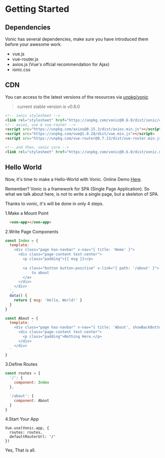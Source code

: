 # Getting Started

## Dependencies
Vonic has several dependencies, make sure you have introduced them before your awesome work.
 - vue.js
 - vue-router.js
 - axios.js (Vue's offcial recommendation for Ajax)
 - ionic.css

## CDN
You can access to the latest versions of the resources via [unpkg/vonic](https://unpkg.com/vonic)
> current stable version is v0.6.0

```html
<!-- ionic stylesheet -->
<link rel="stylesheet" href="https://unpkg.com/vonic@0.6.0/dist/ionic/css/ionic.css">
<!-- axios, vue & vue-router -->
<script src="https://unpkg.com/axios@0.15.3/dist/axios.min.js"></script>
<script src="https://unpkg.com/vue@1.0.28/dist/vue.min.js"></script>
<script src="https://unpkg.com/vue-router@0.7.13/dist/vue-router.min.js"></script>

<!-- and then, vonic core -->
<link rel="stylesheet" href="https://unpkg.com/vonic@0.6.0/dist/vonic.min.js">
```

## Hello World
Now, it's time to make a Hello-World with Vonic. Online Demo [Here](https://jsfiddle.net/wangdahoo/x2wf0x4j/).

Remember? Vonic is a framework for SPA (Single Page Application). So what we talk about here, is not to write a single page, but a skeleton of SPA.

Thanks to vonic, it's will be done in only 4 steps.

1.Make a Mount Point

```html
  <von-app></von-app>
```

2.Write Page Components

```js
const Index = {
  template: `
    <div class="page has-navbar" v-nav="{ title: 'Home' }">
      <div class="page-content text-center">
        <p class="padding">{{ msg }}</p>
        
        <a class="button button-positive" v-link="{ path: '/about' }">
        	to about
        </a>
      </div>
    </div>
  `,
  data() {
    return { msg: 'Hello, World!' }
  }
}

const About = {
  template: `
    <div class="page has-navbar" v-nav="{ title: 'About', showBackButton: true }">
      <div class="page-content text-center">
        <p class="padding">Nothing Here.</p>
      </div>
    </div>
  `
}
```

3.Define Routes

```js
const routes = {
  '/': {
    component: Index
  },

  '/about': {
    component: About
  }
}
```

4.Start Your App

```
Vue.use(Vonic.app, {
  routes: routes,
  defaultRouterUrl: '/'
})
```

Yes, That is all.